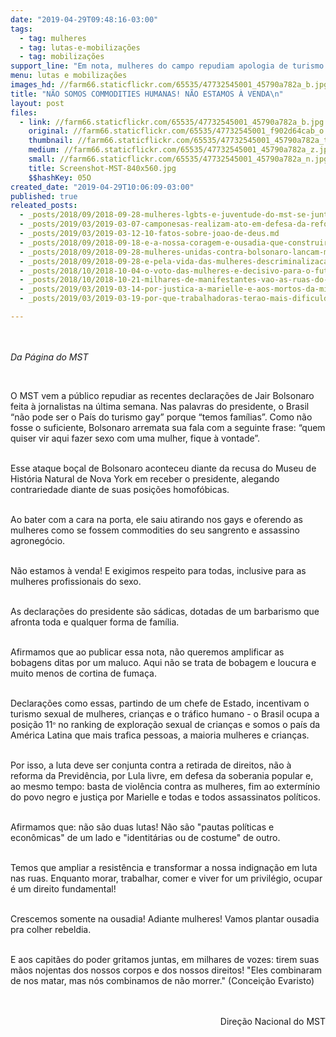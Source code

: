 ```yaml
---
date: "2019-04-29T09:48:16-03:00"
tags:
  - tag: mulheres
  - tag: lutas-e-mobilizações
  - tag: mobilizações
support_line: "Em nota, mulheres do campo repudiam apologia de turismo sexual promovida por Jair Bolsonaro\n\n"
menu: lutas e mobilizações
images_hd: //farm66.staticflickr.com/65535/47732545001_45790a782a_b.jpg
title: "NÃO SOMOS COMMODITIES HUMANAS! NÃO ESTAMOS À VENDA\n"
layout: post
files:
  - link: //farm66.staticflickr.com/65535/47732545001_45790a782a_b.jpg
    original: //farm66.staticflickr.com/65535/47732545001_f902d64cab_o.jpg
    thumbnail: //farm66.staticflickr.com/65535/47732545001_45790a782a_t.jpg
    medium: //farm66.staticflickr.com/65535/47732545001_45790a782a_z.jpg
    small: //farm66.staticflickr.com/65535/47732545001_45790a782a_n.jpg
    title: Screenshot-MST-840x560.jpg
    $$hashKey: 05O
created_date: "2019-04-29T10:06:09-03:00"
published: true
releated_posts:
  - _posts/2018/09/2018-09-28-mulheres-lgbts-e-juventude-do-mst-se-juntam-a-mobilizacao-elenao.md
  - _posts/2019/03/2019-03-07-camponesas-realizam-ato-em-defesa-da-reforma-agraria-em-maceio.md
  - _posts/2019/03/2019-03-12-10-fatos-sobre-joao-de-deus.md
  - _posts/2018/09/2018-09-18-e-a-nossa-coragem-e-ousadia-que-construirao-um-mundo-onde-todas-nos-possamos-viver.md
  - _posts/2018/09/2018-09-28-mulheres-unidas-contra-bolsonaro-lancam-manifesto-sobre-as-mobilizacoes-deste-sabado-29.md
  - _posts/2018/09/2018-09-28-e-pela-vida-das-mulheres-descriminalizacao-do-aborto-e-uma-bandeira-de-luta-de-todas.md
  - _posts/2018/10/2018-10-04-o-voto-das-mulheres-e-decisivo-para-o-futuro-do-brasil-por-isso-nao-podemos-titubear.md
  - _posts/2018/10/2018-10-21-milhares-de-manifestantes-vao-as-ruas-do-brasil-contra-bolsonaro.md
  - _posts/2019/03/2019-03-14-por-justica-a-marielle-e-aos-mortos-da-mineracao-mulheres-paralisam-o-trem-da-vale-em-mg.md
  - _posts/2019/03/2019-03-19-por-que-trabalhadoras-terao-mais-dificuldades-para-se-aposentar.md

---
```

<p><br />
<br />
<em>Da P&aacute;gina do MST&nbsp;</em></p>

<p>&nbsp;</p>

<p>O MST&nbsp;vem a p&uacute;blico repudiar&nbsp;as recentes declara&ccedil;&otilde;es de Jair Bolsonaro feita &agrave; jornalistas na &uacute;ltima semana. Nas palavras do presidente,&nbsp;o Brasil &ldquo;n&atilde;o pode ser o Pa&iacute;s do turismo gay&rdquo; porque &ldquo;temos fam&iacute;lias&rdquo;. Como n&atilde;o fosse o suficiente, Bolsonaro arremata sua fala com a seguinte frase:&nbsp;&ldquo;quem quiser vir aqui fazer sexo com uma&nbsp;mulher, fique &agrave; vontade&rdquo;.</p>

<p><br />
Esse ataque bo&ccedil;al de Bolsonaro aconteceu diante da&nbsp;recusa do Museu de Hist&oacute;ria Natural de Nova York em receber o presidente, alegando contrariedade diante de suas posi&ccedil;&otilde;es homof&oacute;bicas.&nbsp;</p>

<p><br />
Ao bater com a cara na porta, ele saiu atirando nos gays e&nbsp;oferendo as mulheres como se fossem commodities do seu sangrento e assassino agroneg&oacute;cio.</p>

<p><br />
N&atilde;o estamos &agrave; venda! E exigimos respeito para todas, inclusive para as mulheres profissionais do sexo.&nbsp;</p>

<p><br />
As declara&ccedil;&otilde;es do presidente s&atilde;o s&aacute;dicas, dotadas de um barbarismo que afronta toda e qualquer forma de fam&iacute;lia.</p>

<p><br />
Afirmamos que ao publicar essa nota, n&atilde;o queremos&nbsp;amplificar as bobagens ditas por um maluco. Aqui n&atilde;o se trata de bobagem e loucura e muito menos de cortina de fuma&ccedil;a.</p>

<p><br />
Declara&ccedil;&otilde;es como essas, partindo de um&nbsp;chefe de Estado, incentivam o turismo sexual de mulheres, crian&ccedil;as e o tr&aacute;fico humano - o Brasil ocupa&nbsp;a posi&ccedil;&atilde;o 11<span style="font-weight: bold; color: rgb(106, 106, 106); font-family: arial, sans-serif; font-size: small;">&ordm;</span> no ranking de explora&ccedil;&atilde;o sexual de crian&ccedil;as e somos o pa&iacute;s da Am&eacute;rica Latina que mais trafica pessoas, a maioria mulheres e crian&ccedil;as.&nbsp;</p>

<p><br />
Por isso, a luta deve ser conjunta contra a retirada de direitos, n&atilde;o &agrave; reforma da Previd&ecirc;ncia, por Lula livre, em defesa da soberania popular e, ao mesmo tempo: basta de viol&ecirc;ncia contra as mulheres, fim ao exterm&iacute;nio do povo negro e justi&ccedil;a por Marielle e todas e todos assassinatos pol&iacute;ticos.</p>

<p><br />
Afirmamos que: n&atilde;o s&atilde;o duas lutas! N&atilde;o s&atilde;o &quot;pautas pol&iacute;ticas e econ&ocirc;micas&quot; de um lado e &quot;identit&aacute;rias ou de costume&quot; de outro.</p>

<p><br />
Temos que ampliar a resist&ecirc;ncia e transformar a nossa indigna&ccedil;&atilde;o em luta nas ruas. Enquanto morar, trabalhar, comer e viver for um privil&eacute;gio, ocupar &eacute; um direito fundamental!</p>

<p><br />
Crescemos somente na ousadia! Adiante mulheres! Vamos plantar ousadia pra colher rebeldia.&nbsp;</p>

<p><br />
E aos capit&atilde;es do poder gritamos juntas, em milhares de vozes: tirem suas m&atilde;os nojentas dos nossos corpos e dos nossos direitos!&nbsp;&quot;Eles combinaram de nos matar, mas n&oacute;s combinamos de n&atilde;o morrer.&quot; (Concei&ccedil;&atilde;o Evaristo)</p>

<p style="text-align: right;"><br />
<br />
Dire&ccedil;&atilde;o Nacional do MST</p>
